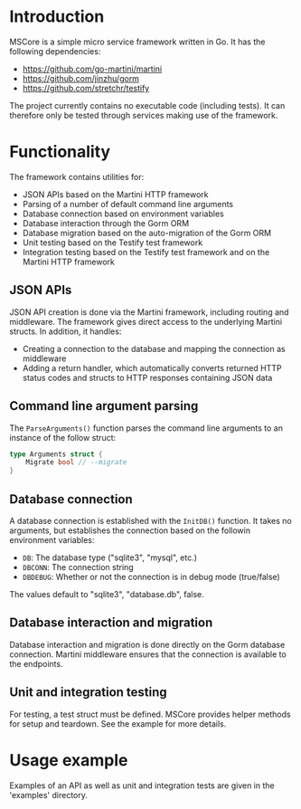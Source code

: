 # Introduction
MSCore is a simple micro service framework written in Go. It has the following dependencies:

- https://github.com/go-martini/martini
- https://github.com/jinzhu/gorm
- https://github.com/stretchr/testify

The project currently contains no executable code (including tests). It can
therefore only be tested through services making use of the framework.


# Functionality
The framework contains utilities for:

- JSON APIs based on the Martini HTTP framework
- Parsing of a number of default command line arguments
- Database connection based on environment variables
- Database interaction through the Gorm ORM
- Database migration based on the auto-migration of the Gorm ORM
- Unit testing based on the Testify test framework
- Integration testing based on the Testify test framework and on the Martini HTTP framework

## JSON APIs
JSON API creation is done via the Martini framework, including routing and
middleware. The framework gives direct access to the underlying Martini
structs. In addition, it handles:

- Creating a connection to the database and mapping the connection as middleware
- Adding a return handler, which automatically converts returned HTTP status
codes and structs to HTTP responses containing JSON data


## Command line argument parsing
The `ParseArguments()` function parses the command line arguments to an instance of the
follow struct:

```go
type Arguments struct {
	Migrate bool // --migrate
}
```


## Database connection
A database connection is established with the `InitDB()` function. It takes no
arguments, but establishes the connection based on the followin environment
variables:

- `DB`: The database type ("sqlite3", "mysql", etc.)
- `DBCONN`: The connection string
- `DBDEBUG`: Whether or not the connection is in debug mode (true/false)

The values default to "sqlite3", "database.db", false.


## Database interaction and migration
Database interaction and migration is done directly on the Gorm database
connection. Martini middleware ensures that the connection is available to the
endpoints.


## Unit and integration testing
For testing, a test struct must be defined. MSCore provides helper methods for setup and teardown. See the example for more details.


# Usage example
Examples of an API as well as unit and integration tests are given in the
'examples' directory.
